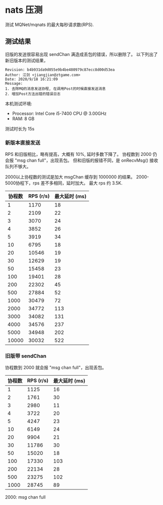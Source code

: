 # nats 压测

测试 MQNet/mqnats 的最大每秒请求数(RPS).

## 测试结果

旧版的发送很容易出现 sendChan 满造成丢包的错误，所以删除了。
以下列出了新旧版本的测试结果，

```
Revision: b4b931da9d055e9b4be480979c87ecc8d00d53ea
Author: 江剑 <jiangjian@ztgame.com>
Date: 2020/9/18 16:21:09
Message:
1. 去除MQ的消息发送协程, 在调用Post的时候直接发送消息
2. 增加Post方法出错的错误日志
```

本机测试环境:
* Processor: Intel Core i5-7400 CPU @ 3.00GHz
* RAM: 8 GB

测试时长为 15s

### 新版本直接发送

RPS 和旧版相比，略有提高，大概有 10%, 延时多数下降了。
协程数到 2000 仍会报 "msg chan full"，出现丢包。
但和旧版的报错不同，是 onRecvMsg() 接收队列不够大。

2000以上协程数的测试是加大 msgChan 缓存到 1000000 的结果。
2000-5000协程下，rps 差不多相同，延时加大。
最大 rps 约 3.5K.

协程数	| RPS (r/s)	| 最大延时 (ms)
--------|-----------|---------------
1       |1170       |18
2       |2109       |22
3       |3070       |24
4       |3852       |26
5       |3919       |34
10      |6795       |18
20      |10546      |19
30      |12629      |19
50      |15458      |23
100     |19401      |28
200     |22302      |45
500     |27884      |52
1000    |30479      |72
2000    |34772      |113
3000    |34082      |131
4000    |34576      |237
5000    |34948      |202
10000   |30032      |522

### 旧版带 sendChan 

协程数到 2000 就会报 "msg chan full"，出现丢包。

协程数	| RPS (r/s)	| 最大延时 (ms)
--------|-----------|---------------
1       |1125       |16
2       |1761       |30
3       |2980       |11
4       |3722       |20
5       |4247       |23
10      |6149       |24
20      |9904       |21
30      |11786      |30
50      |15020      |18
100     |17330      |103
200     |22134      |28
500     |23275      |102
1000    |28745      |89

2000: msg chan full
